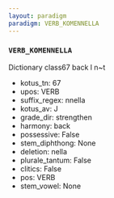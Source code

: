 ```yaml
---
layout: paradigm
paradigm: VERB_KOMENNELLA
---
```

### ` VERB_KOMENNELLA `

Dictionary class67 back l n~t
* kotus_tn: 67
* upos: VERB
* suffix_regex: nnella
* kotus_av: J
* grade_dir: strengthen
* harmony: back
* possessive: False
* stem_diphthong: None
* deletion: nella
* plurale_tantum: False
* clitics: False
* pos: VERB
* stem_vowel: None
